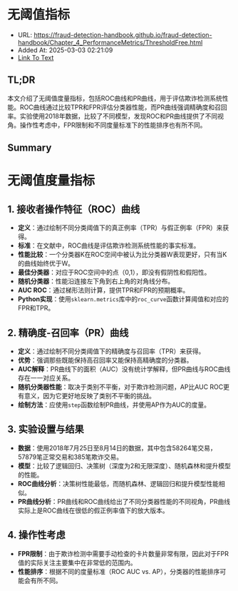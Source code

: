 # 无阈值指标
- URL: https://fraud-detection-handbook.github.io/fraud-detection-handbook/Chapter_4_PerformanceMetrics/ThresholdFree.html
- Added At: 2025-03-03 02:21:09
- [Link To Text](2025-03-03-无阈值指标_raw.md)

## TL;DR
本文介绍了无阈值度量指标，包括ROC曲线和PR曲线，用于评估欺诈检测系统性能。ROC曲线通过比较TPR和FPR评估分类器性能，而PR曲线强调精确度和召回率。实验使用2018年数据，比较了不同模型，发现ROC和PR曲线提供了不同视角。操作性考虑中，FPR限制和不同度量标准下的性能排序也有所不同。

## Summary
# 无阈值度量指标
## 1. 接收者操作特征（ROC）曲线
- **定义**：通过绘制不同分类阈值下的真正例率（TPR）与假正例率（FPR）来获得。
- **标准**：在文献中，ROC曲线是评估欺诈检测系统性能的事实标准。
- **性能比较**：一个分类器K在ROC空间中被认为比分类器W表现更好，只有当K的曲线始终优于W。
- **最佳分类器**：对应于ROC空间中的点（0,1），即没有假阴性和假阳性。
- **随机分类器**：性能沿连接左下角到右上角的对角线分布。
- **AUC ROC**：通过梯形法则计算，提供TPR和FPR的预期概率。
- **Python实现**：使用`sklearn.metrics`库中的`roc_curve`函数计算阈值和对应的FPR和TPR。

## 2. 精确度-召回率（PR）曲线
- **定义**：通过绘制不同分类阈值下的精确度与召回率（TPR）来获得。
- **优势**：强调那些既能保持高召回率又能保持高精确度的分类器。
- **AUC解释**：PR曲线下的面积（AUC）没有统计学解释，但PR曲线与ROC曲线存在一一对应关系。
- **随机分类器性能**：取决于类别不平衡，对于欺诈检测问题，AP比AUC ROC更有意义，因为它更好地反映了类别不平衡的挑战。
- **绘制方法**：应使用`step`函数绘制PR曲线，并使用AP作为AUC的度量。

## 3. 实验设置与结果
- **数据**：使用2018年7月25日至8月14日的数据，其中包含58264笔交易，57879笔正常交易和385笔欺诈交易。
- **模型**：比较了逻辑回归、决策树（深度为2和无限深度）、随机森林和提升模型的性能。
- **ROC曲线分析**：决策树性能最低，而随机森林、逻辑回归和提升模型性能相似。
- **PR曲线分析**：PR曲线和ROC曲线给出了不同分类器性能的不同视角，PR曲线实际上是ROC曲线在很低的假正例率值下的放大版本。

## 4. 操作性考虑
- **FPR限制**：由于欺诈检测中需要手动检查的卡片数量非常有限，因此对于FPR值的实际关注主要集中在非常低的范围内。
- **性能排序**：根据不同的度量标准（ROC AUC vs. AP），分类器的性能排序可能会有所不同。
